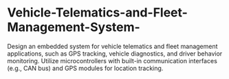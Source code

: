 # Vehicle-Telematics-and-Fleet-Management-System-
Design an embedded system for vehicle telematics and fleet management applications, such as GPS tracking, vehicle diagnostics, and driver behavior monitoring. Utilize microcontrollers with built-in communication interfaces (e.g., CAN bus) and GPS modules for location tracking. 
